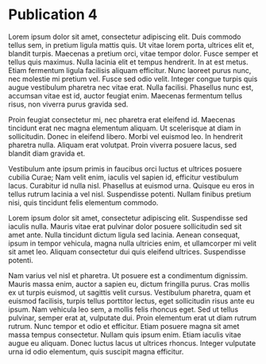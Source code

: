 # Publication 4

Lorem ipsum dolor sit amet, consectetur adipiscing elit. Duis commodo tellus sem, in pretium ligula mattis quis. Ut vitae lorem porta, ultrices elit et, blandit turpis. Maecenas a pretium orci, vitae tempor dolor. Fusce semper et tellus quis maximus. Nulla lacinia elit et tempus hendrerit. In at est metus. Etiam fermentum ligula facilisis aliquam efficitur. Nunc laoreet purus nunc, nec molestie mi pretium vel. Fusce sed odio velit. Integer congue turpis quis augue vestibulum pharetra nec vitae erat. Nulla facilisi. Phasellus nunc est, accumsan vitae est id, auctor feugiat enim. Maecenas fermentum tellus risus, non viverra purus gravida sed.

Proin feugiat consectetur mi, nec pharetra erat eleifend id. Maecenas tincidunt erat nec magna elementum aliquam. Ut scelerisque at diam in sollicitudin. Donec in eleifend libero. Morbi vel euismod leo. In hendrerit pharetra nulla. Aliquam erat volutpat. Proin viverra posuere lacus, sed blandit diam gravida et.

Vestibulum ante ipsum primis in faucibus orci luctus et ultrices posuere cubilia Curae; Nam velit enim, iaculis vel sapien id, efficitur vestibulum lacus. Curabitur id nulla nisl. Phasellus at euismod urna. Quisque eu eros in tellus rutrum lacinia a vel nisl. Suspendisse potenti. Nullam finibus pretium nisi, quis tincidunt felis elementum commodo.

Lorem ipsum dolor sit amet, consectetur adipiscing elit. Suspendisse sed iaculis nulla. Mauris vitae erat pulvinar dolor posuere sollicitudin sed sit amet ante. Nulla tincidunt dictum ligula sed lacinia. Aenean consequat, ipsum in tempor vehicula, magna nulla ultricies enim, et ullamcorper mi velit sit amet leo. Aliquam consectetur dui quis eleifend ultrices. Suspendisse potenti.

Nam varius vel nisl et pharetra. Ut posuere est a condimentum dignissim. Mauris massa enim, auctor a sapien eu, dictum fringilla purus. Cras mollis ex ut turpis euismod, ut sagittis velit cursus. Vestibulum pharetra, quam et euismod facilisis, turpis tellus porttitor lectus, eget sollicitudin risus ante eu ipsum. Nam vehicula leo sem, a mollis felis rhoncus eget. Sed ut tellus pulvinar, semper erat at, vulputate dui. Proin elementum erat ut diam rutrum rutrum. Nunc tempor et odio et efficitur. Etiam posuere magna sit amet massa tempus consectetur. Nullam quis ipsum enim. Etiam iaculis vitae augue eu aliquam. Donec luctus lacus ut ultrices rhoncus. Integer vulputate urna id odio elementum, quis suscipit magna efficitur.
